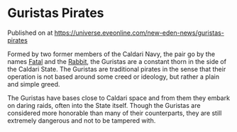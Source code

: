 # Guristas Pirates
Published on  at https://universe.eveonline.com/new-eden-news/guristas-pirates

Formed by two former members of the Caldari Navy, the pair go by the names [Fatal](2cUo2UbsCruVr7VsIHmw1N) and the [Rabbit](3Mb6UfjhKf0MdSbbR4a2EU), the Guristas are a constant thorn in the side of the Caldari State. The Guristas are traditional pirates in the sense that their operation is not based around some creed or ideology, but rather a plain and simple greed.

The Guristas have bases close to Caldari space and from them they embark on daring raids, often into the State itself. Though the Guristas are considered more honorable than many of their counterparts, they are still extremely dangerous and not to be tampered with.
